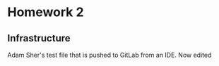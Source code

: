 # Homework 2
## Infrastructure

Adam Sher's test file that is pushed to GitLab from an IDE.
Now edited